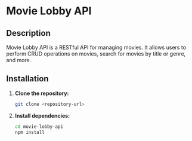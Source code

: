 # Movie Lobby API

## Description

Movie Lobby API is a RESTful API for managing movies. It allows users to perform CRUD operations on movies, search for movies by title or genre, and more.

## Installation

1. **Clone the repository:**
   
   ```bash
   git clone <repository-url>

3. **Install dependencies:**
   
   ```bash
   cd movie-lobby-api
   npm install
